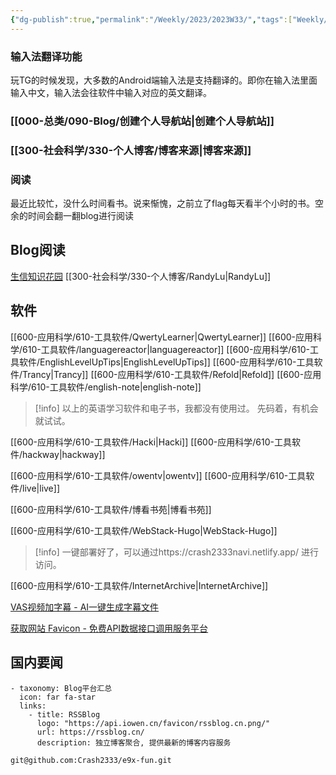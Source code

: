 ```yaml
---
{"dg-publish":true,"permalink":"/Weekly/2023/2023W33/","tags":["Weekly/2023/W28","字幕"],"noteIcon":""}
---
```



### 输入法翻译功能
玩TG的时候发现，大多数的Android端输入法是支持翻译的。即你在输入法里面输入中文，输入法会往软件中输入对应的英文翻译。

### [[000-总类/090-Blog/创建个人导航站\|创建个人导航站]]
### [[300-社会科学/330-个人博客/博客来源\|博客来源]]


### 阅读
最近比较忙，没什么时间看书。说来惭愧，之前立了flag每天看半个小时的书。空余的时间会翻一翻blog进行阅读

## Blog阅读
[生信知识花园](https://doc.weiyan.cc/)
[[300-社会科学/330-个人博客/RandyLu\|RandyLu]]


## 软件
[[600-应用科学/610-工具软件/QwertyLearner\|QwertyLearner]]
[[600-应用科学/610-工具软件/languagereactor\|languagereactor]]
[[600-应用科学/610-工具软件/EnglishLevelUpTips\|EnglishLevelUpTips]]
[[600-应用科学/610-工具软件/Trancy\|Trancy]]
[[600-应用科学/610-工具软件/Refold\|Refold]]
[[600-应用科学/610-工具软件/english-note\|english-note]]
>[!info]
>以上的英语学习软件和电子书，我都没有使用过。
>先码着，有机会就试试。


[[600-应用科学/610-工具软件/Hacki\|Hacki]]
[[600-应用科学/610-工具软件/hackway\|hackway]]

[[600-应用科学/610-工具软件/owentv\|owentv]]
[[600-应用科学/610-工具软件/live\|live]]

[[600-应用科学/610-工具软件/博看书苑\|博看书苑]]



[[600-应用科学/610-工具软件/WebStack-Hugo\|WebStack-Hugo]]
>[!info]
>一键部署好了，可以通过https://crash2333navi.netlify.app/ 进行访问。

[[600-应用科学/610-工具软件/InternetArchive\|InternetArchive]]

[VAS视频加字幕 - AI一键生成字幕文件](https://zimu.site/)

[获取网站 Favicon - 免费API数据接口调用服务平台](https://api.iowen.cn/doc/favicon.html)

## 国内要闻



```
- taxonomy: Blog平台汇总
  icon: far fa-star
  links:
    - title: RSSBlog
      logo: "https://api.iowen.cn/favicon/rssblog.cn.png/"
      url: https://rssblog.cn/
      description: 独立博客聚合, 提供最新的博客内容服务

git@github.com:Crash2333/e9x-fun.git
```


